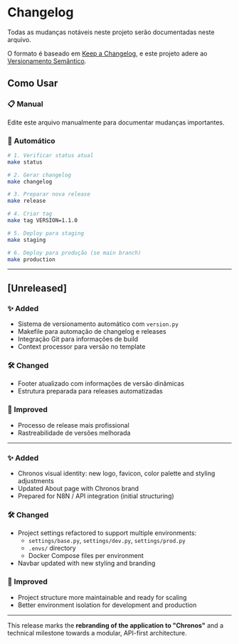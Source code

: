 # Changelog

Todas as mudanças notáveis neste projeto serão documentadas neste arquivo.

O formato é baseado em [Keep a Changelog](https://keepachangelog.com/pt-BR/1.0.0/),
e este projeto adere ao [Versionamento Semântico](https://semver.org/lang/pt-BR/).

## Como Usar

### 📋 Manual
Edite este arquivo manualmente para documentar mudanças importantes.

### 🤖 Automático
```bash
# 1. Verificar status atual
make status

# 2. Gerar changelog
make changelog

# 3. Preparar nova release
make release

# 4. Criar tag
make tag VERSION=1.1.0

# 5. Deploy para staging
make staging

# 6. Deploy para produção (se main branch)
make production
```

---

## [Unreleased]

### ✨ Added
- Sistema de versionamento automático com `version.py`
- Makefile para automação de changelog e releases
- Integração Git para informações de build
- Context processor para versão no template

### 🛠️ Changed
- Footer atualizado com informações de versão dinâmicas
- Estrutura preparada para releases automatizadas

### 🔄 Improved
- Processo de release mais profissional
- Rastreabilidade de versões melhorada

---

### ✨ Added
- Chronos visual identity: new logo, favicon, color palette and styling adjustments
- Updated About page with Chronos brand
- Prepared for N8N / API integration (initial structuring)

### 🛠️ Changed
- Project settings refactored to support multiple environments:
  - `settings/base.py`, `settings/dev.py`, `settings/prod.py`
  - `.envs/` directory
  - Docker Compose files per environment
- Navbar updated with new styling and branding

### 🔄 Improved
- Project structure more maintainable and ready for scaling
- Better environment isolation for development and production

---

This release marks the **rebranding of the application to "Chronos"** and a technical milestone towards a modular, API-first architecture.